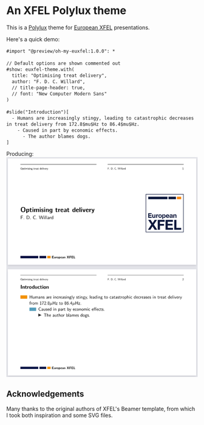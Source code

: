 # An XFEL Polylux theme

This is a [Polylux](https://polylux.dev/book/) theme for [European
XFEL](https://xfel.eu) presentations.

Here's a quick demo:
```typst
#import "@preview/oh-my-euxfel:1.0.0": *

// Default options are shown commented out
#show: euxfel-theme.with(
  title: "Optimising treat delivery",
  author: "F. D. C. Willard",
  // title-page-header: true,
  // font: "New Computer Modern Sans"
)

#slide("Introduction")[
  - Humans are increasingly stingy, leading to catastrophic decreases in treat delivery from 172.8$mu$Hz to 86.4$mu$Hz.
    - Caused in part by economic effects.
      - The author blames dogs.
]
```

Producing:
![](theme-demo.png)

## Acknowledgements

Many thanks to the original authors of XFEL's Beamer template, from which I took
both inspiration and some SVG files.

